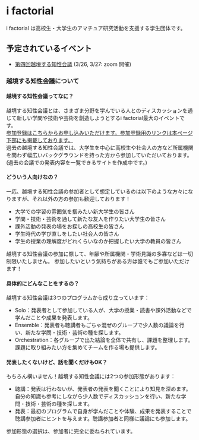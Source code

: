 # i factorial

i factorial は高校生・大学生のアマチュア研究活動を支援する学生団体です。

## 予定されているイベント

- [第四回越境する知性会議](./ekkyo/event4.md) (3/26, 3/27: zoom 開催)

### 越境する知性会議について
#### 越境する知性会議ってなに？
越境する知性会議とは、さまざま分野を学んでいる人とのディスカッションを通じて新しい学問や技術や芸術を創造しようとするi factorial最大のイベントです。  
[参加登録はこちらからお申し込みいただけます。参加登録用のリンクは本ページ下部にも掲載しております。](https://forms.gle/Sdy53h5LUSWp9ftr5)  
過去の越境する知性会議では、大学生を中心に高校生や社会人の方など所属機関を問わず幅広いバックグラウンドを持った方から参加していただいております。  
(過去の会議での発表内容を一覧できるサイトを作成中です。)

#### どういう人向けなの？
一応、越境する知性会議の参加者として想定しているのは以下のような方々になりますが、それ以外の方の参加も歓迎しております！

- 大学での学習の雰囲気を掴みたい新大学生の皆さん  
- 学問・技術・芸術を通して新たな友人を作りたい大学生の皆さん  
- 課外活動の発表の場をお探しの高校生の皆さん  
- 学生時代の学び直しをしたい社会人の皆さん  
- 学生の授業の理解度がどれくらいなのか把握したい大学の教員の皆さん    

越境する知性会議の参加に際して、年齢や所属機関・学術見識の多寡などは一切制限いたしません。
参加したいという気持ちがある方は誰でもご参加いただけます！

#### 具体的にどんなことをするの？
越境する知性会議は3つのプログラムから成り立っています：  

- Solo：発表者として参加している人が、大学の授業・読書や課外活動などで学んだことや成果を発表します。  
- Ensemble：発表者も聴講者もごちゃ混ぜのグループで少人数の議論を行い、新たな学問・技術・芸術の種を探します。  
- Orchestration：各グループで出た結論を全体で共有し、課題を整理します。課題に取り組みたい方を集めてチームを作る場も提供します。  

#### 発表したくないけど、話を聞くだけもOK？
もちろん構いません！越境する知性会議には2つの参加形態があります：

- 聴講：発表は行わないが、発表者の発表を聞くことにより知見を深めます。自分の知識も参考にしながら少人数でディスカッションを行い、新たな学問・技術・芸術の種を探します。  
- 発表：最初のプログラムで自身が学んだことや体験、成果を発表することで聴講参加者にヒントを与えます。聴講参加者と同様に議論にも参加します。  

参加形態の選択は、参加者に完全に委ねられています。
